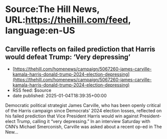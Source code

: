 # Source:The Hill News, URL:https://thehill.com/feed, language:en-US

## Carville reflects on failed prediction that Harris would defeat Trump: ‘Very depressing’
 - [https://thehill.com/homenews/campaign/5067260-james-carville-kamala-harris-donald-trump-2024-election-depressing](https://thehill.com/homenews/campaign/5067260-james-carville-kamala-harris-donald-trump-2024-election-depressing)
 - RSS feed: $source
 - date published: 2025-01-04T18:39:35+00:00

Democratic political strategist James Carville, who has been openly critical of the Harris campaign since Democrats&#8217; 2024 election losses, reflected on his failed prediction that Vice President Harris would win against President-elect Trump, calling it &#8220;very depressing.&#8221; In an interview Saturday with CNN&#8217;s Michael Smerconish, Carville was asked about a recent op-ed in The New&#8230;

